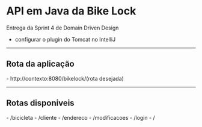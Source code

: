 # API em Java da Bike Lock
Entrega da Sprint 4 de Domain Driven Design 

- configurar o plugin do Tomcat no IntelliJ

<hr>
  <h2>Rota da aplicação</h2>
- http://contexto:8080/bikelock/(rota desejada)

<hr>

  <h2>Rotas disponiveis</h2>
- /bicicleta
- /cliente
- /endereco
- /modificacoes
- /login
- /
